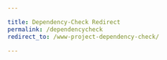 ```yaml
---

title: Dependency-Check Redirect
permalink: /dependencycheck
redirect_to: /www-project-dependency-check/

---
```

